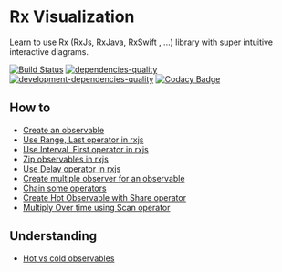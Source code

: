 # Rx Visualization

Learn to use Rx (RxJs, RxJava, RxSwift , ...) library with super intuitive interactive diagrams.

[![Build Status][travis-image]][travis-url]
[![dependencies-quality]( https://david-dm.org/fingerpich/rx-visualization.svg)](https://david-dm.org/fingerpich/rx-visualization)
[![development-dependencies-quality](https://david-dm.org/fingerpich/rx-visualization/dev-status.svg)](https://david-dm.org/fingerpich/rx-visualization#info=devDependencies)
[![Codacy Badge](https://api.codacy.com/project/badge/Grade/3a50eeb043584886b60f961426032030)](https://www.codacy.com/app/zarei-bs/rx-studio?utm_source=github.com&amp;utm_medium=referral&amp;utm_content=fingerpich/rx-studio&amp;utm_campaign=Badge_Grade)

## How to 
 - [Create an observable](https://fingerpich.github.io/rx-visualization)
 - [Use Range, Last operator in rxjs](https://fingerpich.github.io/rx-visualization/load/%7B%22nodes%22:%5B%7B%22id%22:2,%22x%22:348,%22y%22:233,%22node_type%22:%22Range%22,%22properties%22:%7B%22start%22:0,%22count%22:3%7D%7D,%7B%22id%22:3,%22x%22:606,%22y%22:234,%22node_type%22:%22Last%22,%22properties%22:%7B%22filter%22:0%7D%7D,%7B%22id%22:4,%22x%22:480,%22y%22:413,%22node_type%22:%22Subscribe%22,%22properties%22:%7B%7D%7D%5D,%22edges%22:%5B%7B%22source%22:2,%22target%22:3%7D,%7B%22source%22:3,%22target%22:4%7D%5D%7D)
 - [Use Interval, First operator in rxjs](https://fingerpich.github.io/rx-visualization/load/{"nodes":[{"id":1,"x":649.5,"y":279,"node_type":"Subscribe","properties":{}},{"id":2,"x":389,"y":332,"node_type":"Interval","properties":{"interval":500}},{"id":3,"x":570,"y":483,"node_type":"First","properties":{"filter":0}}],"edges":[{"source":2,"target":3},{"source":3,"target":1}]})
 - [Zip observables in rxjs](https://fingerpich.github.io/rx-visualization/load/{"nodes":[{"id":1,"x":269.5,"y":284,"node_type":"Subscribe","properties":{}},{"id":2,"x":625,"y":126,"node_type":"Range","properties":{"start":10,"count":9}},{"id":3,"x":628,"y":422,"node_type":"Interval","properties":{"interval":500}},{"id":5,"x":477,"y":284,"node_type":"Zip","properties":{"zipFunction":0}}],"edges":[{"source":2,"target":5},{"source":3,"target":5},{"source":5,"target":1}]})
 - [Use Delay operator in rxjs](https://fingerpich.github.io/rx-visualization/load/{"nodes":[{"id":1,"x":430,"y":333,"node_type":"Subscribe","properties":{}},{"id":2,"x":329,"y":172,"node_type":"Delay","properties":{"delay":1000}},{"id":3,"x":517,"y":86,"node_type":"Range","properties":{"start":0,"count":3}},{"id":4,"x":667,"y":327,"node_type":"Subscribe","properties":{}}],"edges":[{"source":2,"target":1},{"source":3,"target":4},{"source":3,"target":2}]})
 - [Create multiple observer for an observable](https://fingerpich.github.io/rx-visualization/load/{"nodes":[{"id":1,"x":834,"y":366,"node_type":"Subscribe","properties":{}},{"id":2,"x":530,"y":103,"node_type":"Range","properties":{"start":0,"count":3}},{"id":3,"x":619,"y":383,"node_type":"Subscribe","properties":{}},{"id":4,"x":423,"y":378,"node_type":"Subscribe","properties":{}},{"id":5,"x":306,"y":162,"node_type":"Map","properties":{"mapFunc":0}},{"id":6,"x":197,"y":343,"node_type":"Subscribe","properties":{}},{"id":7,"x":752,"y":182,"node_type":"Last","properties":{"filter":0}}],"edges":[{"source":2,"target":4},{"source":2,"target":3},{"source":2,"target":5},{"source":5,"target":6},{"source":7,"target":1},{"source":2,"target":7}]})
 - [Chain some operators](https://fingerpich.github.io/rx-visualization/load/{"nodes":[{"id":1,"x":579.5,"y":462,"node_type":"Subscribe","properties":{}},{"id":3,"x":579,"y":168,"node_type":"Filter","properties":{"filter":"3"}},{"id":4,"x":680,"y":311,"node_type":"First","properties":{"filter":0}},{"id":5,"x":399,"y":167,"node_type":"Map","properties":{"mapFunc":"1"}},{"id":7,"x":399,"y":471,"node_type":"Range","properties":{"start":1,"count":16}},{"id":8,"x":289,"y":312,"node_type":"Filter","properties":{"filter":"1"}}],"edges":[{"source":5,"target":3},{"source":3,"target":4},{"source":4,"target":1},{"source":7,"target":8},{"source":8,"target":5}]})
 - [Create Hot Observable with Share operator](https://fingerpich.github.io/rx-visualization/load/{"nodes":[{"id":1,"x":247.66666666666674,"y":212.27035522460938,"node_type":"Subscribe","properties":{}},{"id":3,"x":663.2308959960938,"y":215.76333618164062,"node_type":"Subscribe","properties":{}},{"id":5,"x":453,"y":446,"node_type":"Share","properties":{}},{"id":6,"x":454,"y":86,"node_type":"Timer","properties":{"delay":200,"interval":500}},{"id":7,"x":455,"y":270,"node_type":"Take","properties":{"itemCount":21}}],"edges":[{"source":5,"target":1},{"source":5,"target":3},{"source":6,"target":7},{"source":7,"target":5}]})
 - [Multiply Over time using Scan operator](https://fingerpich.github.io/rx-visualization/load/%7B"nodes":%5B%7B"id":1,"x":276.6666666666667,"y":180,"node_type":"Subscribe","properties":%7B%7D%7D,%7B"id":2,"x":399,"y":376,"node_type":"Scan","properties":%7B"accumulator":"1","seed":1%7D%7D,%7B"id":3,"x":636,"y":125,"node_type":"Interval","properties":%7B"interval":500%7D%7D,%7B"id":4,"x":548,"y":224,"node_type":"Skip","properties":%7B"itemCount":1%7D%7D%5D,"edges":%5B%7B"source":2,"target":1%7D,%7B"source":3,"target":4%7D,%7B"source":4,"target":2%7D%5D%7D)

## Understanding
 - [Hot vs cold observables](https://fingerpich.github.io/rx-visualization/load/{"nodes":[{"id":1,"x":134.66666666666669,"y":502,"node_type":"Subscribe","properties":{}},{"id":2,"x":320,"y":494,"node_type":"Subscribe","properties":{}},{"id":3,"x":231,"y":74,"node_type":"Timer","properties":{"delay":200,"interval":500}},{"id":4,"x":233,"y":219.450439453125,"node_type":"Take","properties":{"itemCount":2}},{"id":5,"x":231.7747802734375,"y":365.5900573730469,"node_type":"Share","properties":{}},{"id":6,"x":771,"y":460,"node_type":"Subscribe","properties":{}},{"id":7,"x":680.6756591796875,"y":115,"node_type":"Timer","properties":{"delay":200,"interval":500}},{"id":8,"x":685.1260986328125,"y":289.2252197265625,"node_type":"Take","properties":{"itemCount":2}},{"id":9,"x":582,"y":462,"node_type":"Subscribe","properties":{}}],"edges":[{"source":5,"target":2},{"source":5,"target":1},{"source":4,"target":5},{"source":3,"target":4},{"source":7,"target":8},{"source":8,"target":6},{"source":8,"target":9}]})

[travis-url]: https://travis-ci.org/fingerpich/rx-visualization
[travis-image]: https://travis-ci.org/fingerpich/rx-visualization.png?branch=master
